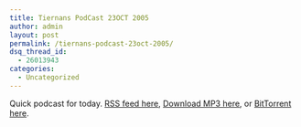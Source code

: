```yaml
---
title: Tiernans PodCast 23OCT 2005
author: admin
layout: post
permalink: /tiernans-podcast-23oct-2005/
dsq_thread_id:
  - 26013943
categories:
  - Uncategorized
---
```

Quick podcast for today. [RSS feed here][1], [Download MP3 here][2], or [BitTorrent here][3].

 [1]: http://lotas.libsyn.com/rss
 [2]: http://libsyn.com/media/lotas/tiernanspodcast-20051023-01.mp3
 [3]: http://www.prodigem.com/torrents/download/lsmartman/lsmartman-tiernanspodcast-20051023-01.torrent